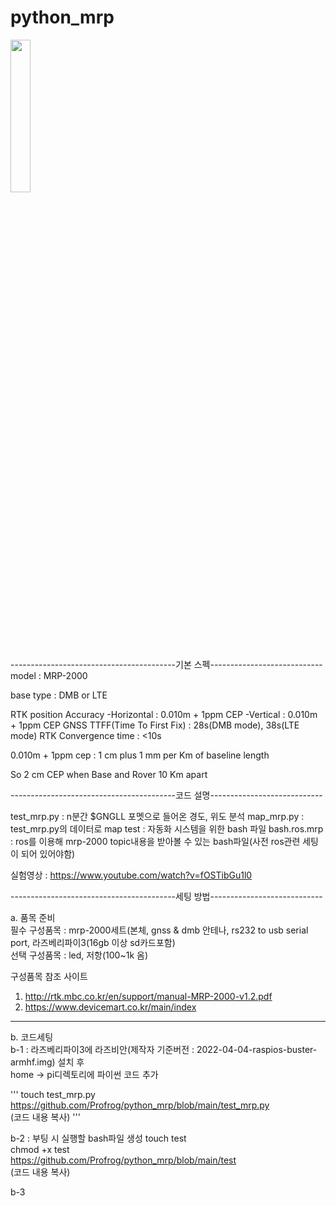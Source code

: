 # python_mrp


<img src = "https://user-images.githubusercontent.com/26535065/175887768-87aab946-71c0-4087-b54a-ab333bb2f7d2.jpg" width="25%" height="25%">

-----------------------------------------기본 스펙----------------------------  
model : MRP-2000

base type : DMB or LTE

RTK position Accuracy
-Horizontal : 0.010m + 1ppm CEP
-Vertical : 0.010m + 1ppm CEP
GNSS TTFF(Time To First Fix) : 28s(DMB mode), 38s(LTE mode)
RTK Convergence time : <10s

0.010m + 1ppm cep : 1 cm plus 1 mm per Km of baseline length

So 2 cm CEP when Base and Rover 10 Km apart​

-----------------------------------------코드 설명----------------------------  


test_mrp.py : n분간 $GNGLL 포멧으로 들어온 경도, 위도 분석
map_mrp.py : test_mrp.py의 데이터로 map
test : 자동화 시스템을 위한 bash 파일
bash.ros.mrp : ros를 이용해 mrp-2000 topic내용을 받아볼 수 있는 bash파일(사전 ros관련 세팅이 되어 있어야함)  

실험영상 : https://www.youtube.com/watch?v=fOSTibGu1l0

-----------------------------------------세팅 방법----------------------------  

a. 품목 준비  
필수 구성품목 : mrp-2000세트(본체, gnss & dmb 안테나, rs232 to usb serial port, 라즈베리파이3(16gb 이상 sd카드포함)  
선택 구성품목 : led, 저항(100~1k 옴)  

구성품목 참조 사이트  
1. http://rtk.mbc.co.kr/en/support/manual-MRP-2000-v1.2.pdf  
2. https://www.devicemart.co.kr/main/index  

---

b. 코드세팅  
b-1 : 라즈베리파이3에 라즈비안(제작자 기준버전 : 2022-04-04-raspios-buster-armhf.img) 설치 후  
home -> pi디렉토리에 파이썬 코드 추가

'''
touch test_mrp.py  
https://github.com/Profrog/python_mrp/blob/main/test_mrp.py   
(코드 내용 복사)
'''

b-2 : 부팅 시 실행할 bash파일 생성
touch test  
chmod +x test  
https://github.com/Profrog/python_mrp/blob/main/test  
(코드 내용 복사)


b-3  












